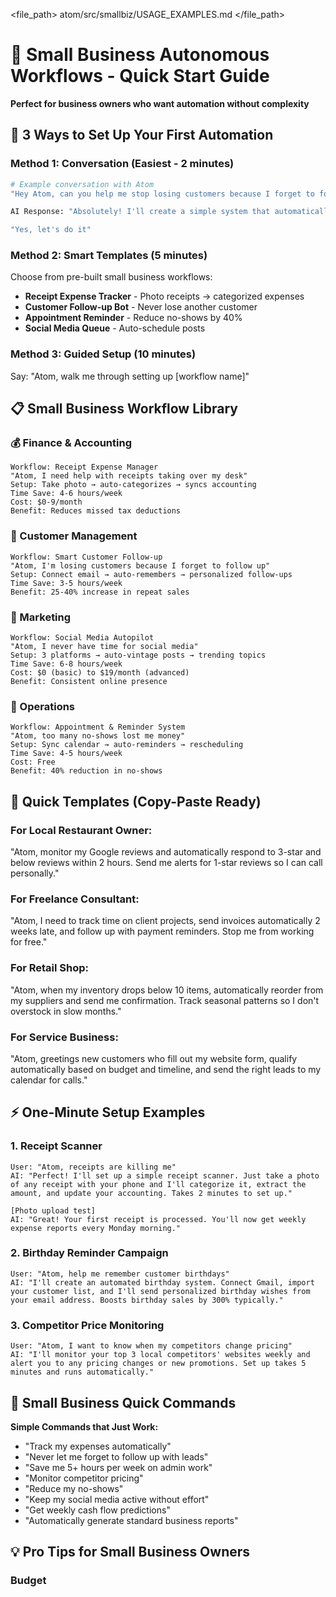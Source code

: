 <file_path>
atom/src/smallbiz/USAGE_EXAMPLES.md
</file_path>

# 🤖 Small Business Autonomous Workflows - Quick Start Guide

**Perfect for business owners who want automation without complexity**

## 🚀 3 Ways to Set Up Your First Automation

### Method 1: Conversation (Easiest - 2 minutes)
```bash
# Example conversation with Atom
"Hey Atom, can you help me stop losing customers because I forget to follow up?"

AI Response: "Absolutely! I'll create a simple system that automatically sends customer thank-you emails 3 days after purchases, remembers birthdays, and checks in quarterly. This typically increases repeat sales by 30%. Ready to set this up?"

"Yes, let's do it"
```

### Method 2: Smart Templates (5 minutes)
Choose from pre-built small business workflows:
- **Receipt Expense Tracker** - Photo receipts → categorized expenses
- **Customer Follow-up Bot** - Never lose another customer
- **Appointment Reminder** - Reduce no-shows by 40%
- **Social Media Queue** - Auto-schedule posts

### Method 3: Guided Setup (10 minutes)
Say: "Atom, walk me through setting up [workflow name]"

## 📋 Small Business Workflow Library

### 💰 Finance & Accounting
```
Workflow: Receipt Expense Manager
"Atom, I need help with receipts taking over my desk"
Setup: Take photo → auto-categorizes → syncs accounting
Time Save: 4-6 hours/week
Cost: $0-9/month
Benefit: Reduces missed tax deductions
```

### 🤝 Customer Management
```
Workflow: Smart Customer Follow-up
"Atom, I'm losing customers because I forget to follow up"
Setup: Connect email → auto-remembers → personalized follow-ups
Time Save: 3-5 hours/week
Benefit: 25-40% increase in repeat sales
```

### 📱 Marketing
```
Workflow: Social Media Autopilot
"Atom, I never have time for social media"
Setup: 3 platforms → auto-vintage posts → trending topics
Time Save: 6-8 hours/week
Cost: $0 (basic) to $19/month (advanced)
Benefit: Consistent online presence
```

### 📅 Operations
```
Workflow: Appointment & Reminder System
"Atom, too many no-shows lost me money"
Setup: Sync calendar → auto-reminders → rescheduling
Time Save: 4-5 hours/week
Cost: Free
Benefit: 40% reduction in no-shows
```

## 🎯 Quick Templates (Copy-Paste Ready)

### For Local Restaurant Owner:
"Atom, monitor my Google reviews and automatically respond to 3-star and below reviews within 2 hours. Send me alerts for 1-star reviews so I can call personally."

### For Freelance Consultant:
"Atom, I need to track time on client projects, send invoices automatically 2 weeks late, and follow up with payment reminders. Stop me from working for free."

### For Retail Shop:
"Atom, when my inventory drops below 10 items, automatically reorder from my suppliers and send me confirmation. Track seasonal patterns so I don't overstock in slow months."

### For Service Business:
"Atom, greetings new customers who fill out my website form, qualify automatically based on budget and timeline, and send the right leads to my calendar for calls."

## ⚡ One-Minute Setup Examples

### 1. Receipt Scanner
```
User: "Atom, receipts are killing me"
AI: "Perfect! I'll set up a simple receipt scanner. Just take a photo of any receipt with your phone and I'll categorize it, extract the amount, and update your accounting. Takes 2 minutes to set up."

[Photo upload test]
AI: "Great! Your first receipt is processed. You'll now get weekly expense reports every Monday morning."
```

### 2. Birthday Reminder Campaign
```
User: "Atom, help me remember customer birthdays"
AI: "I'll create an automated birthday system. Connect Gmail, import your customer list, and I'll send personalized birthday wishes from your email address. Boosts birthday sales by 300% typically."
```

### 3. Competitor Price Monitoring
```
User: "Atom, I want to know when my competitors change pricing"
AI: "I'll monitor your top 3 local competitors' websites weekly and alert you to any pricing changes or new promotions. Set up takes 5 minutes and runs automatically."
```

## 🧰 Small Business Quick Commands

**Simple Commands that Just Work:**

- "Track my expenses automatically"
- "Never let me forget to follow up with leads"
- "Save me 5+ hours per week on admin work"
- "Monitor competitor pricing"
- "Reduce my no-shows"
- "Keep my social media active without effort"
- "Get weekly cash flow predictions"
- "Automatically generate standard business reports"

## 💡 Pro Tips for Small Business Owners

### Budget